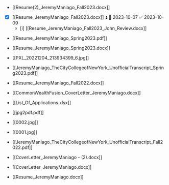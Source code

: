 - [[Resume(2)_JeremyManiago_Fall2023.docx]]

- [x] [[Resume_JeremyManiago_Fall2023.docx]] ⏫ 📅 2023-10-07 ✅ 2023-10-09
	- [i] [[Resume_JeremyManiago_Fall2023_John_Review.docx]]

- [[Resume_JeremyManiago_Spring2023.pdf]]

- [[Resume_JeremyManiago_Spring2023.docx]]

- [[PXL_20221204_213934399_6.jpg]]

- [[JeremyManiago_TheCityCollegeofNewYork_UnofficialTranscript_Spring2023.pdf]]

- [[Resume_JeremyManiago_Fall2022.docx]]

- [[CommonWealthFusion_CoverLetter_JeremyManiago.docx]]

- [[List_Of_Applications.xlsx]]

- [[jpg2pdf.pdf]]

- [[0002.jpg]]

- [[0001.jpg]]

- [[JeremyManiago_TheCityCollegeofNewYork_UnofficialTranscript_Fall2022.pdf]]

- [[CoverLetter_JeremyManiago - (2).docx]]

- [[CoverLetter_JeremyManiago.docx]]

- [[Resume_JeremyManiago.docx]]
